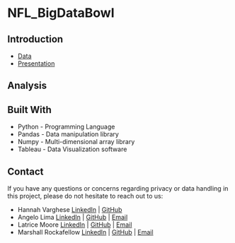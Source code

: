 # NFL_BigDataBowl
## Introduction

* [Data](https://drive.google.com/drive/folders/1OgBue1r6IG59hMb77RDMmtzMnntU_fOA?usp=share_link)
* [Presentation](https://docs.google.com/presentation/d/15WZJKeTo2RUz-7cuYlhPmSaFu1G3BG81mtE-iGe00EE/edit?usp=sharing)

## Analysis

## Built With
* Python - Programming Language
* Pandas - Data manipulation library
* Numpy - Multi-dimensional array library
* Tableau - Data Visualization software
  
## Contact
If you have any questions or concerns regarding privacy or data handling in this project, please do not hesitate to reach out to us: 
+ Hannah Varghese [LinkedIn](https://www.linkedin.com/in/hannahvarghese/) | [GitHub](https://github.com/hannahvarghese) 
+ Angelo Lima [LinkedIn](https://www.linkedin.com/in/angelo-lima-23780467/) | [GitHub]() | [Email]()
+ Latrice Moore [LinkedIn](https://www.linkedin.com/in/latrice-moore-4a3241248/) | [GitHub]() | [Email]()
+ Marshall Rockafellow [LinkedIn](https://www.linkedin.com/in/marshal-rockafellow-628293140/) | [GitHub]() | [Email]()
